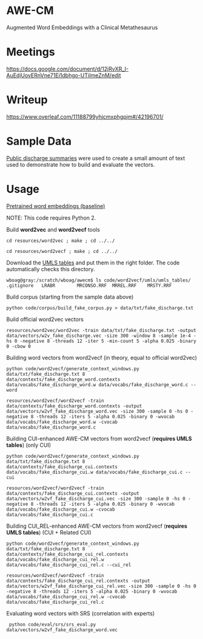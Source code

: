 # AWE-CM
Augmented Word Embeddings with a Clinical Metathesaurus


# Meetings
https://docs.google.com/document/d/12jRvXR_I-AuEdjUovERnVne71Ei1dbhgo-UTiImeZnM/edit


# Writeup
https://www.overleaf.com/11188799yhjcmxphgpjm#/42196701/



# Sample Data

[Public discharge summaries](https://sites.google.com/site/medicaltranscriptionsamples/discharge-summary-medical-transcription-sample-report) were used to create a small amount of text used to demonstrate how to build and evaluate the vectors.


# Usage

[Pretrained word embeddings (baseline)](https://drive.google.com/file/d/0B7XkCwpI5KDY)

NOTE: This code requires Python 2.


Build **word2vec** and **word2vecf** tools

    cd resources/word2vec ; make ; cd ../../

    cd resources/word2vecf ; make ; cd ../../


Download the [UMLS tables](https://www.nlm.nih.gov/research/umls/) and put them in the right folder. The code automatically checks this directory.

    wboag@gray:/scratch/wboag/awecm$ ls code/word2vecf/umls/umls_tables/
    .gitignore   LRABR        MRCONSO.RRF  MRREL.RRF    MRSTY.RRF



Build corpus (starting from the sample data above)

    python code/corpus/build_fake_corpus.py > data/txt/fake_discharge.txt


Build official word2vec vectors

    resources/word2vec/word2vec -train data/txt/fake_discharge.txt -output data/vectors/w2v_fake_discharge.vec -size 300 -window 8 -sample 1e-4 -hs 0 -negative 8 -threads 12 -iter 5 -min-count 5 -alpha 0.025 -binary 0 -cbow 0


Building word vectors from word2vecf (in theory, equal to official word2vec)

    python code/word2vecf/generate_context_windows.py data/txt/fake_discharge.txt 8 data/contexts/fake_discharge_word.contexts data/vocabs/fake_discharge_word.w data/vocabs/fake_discharge_word.c --word

    resources/word2vecf/word2vecf -train data/contexts/fake_discharge_word.contexts -output data/vectors/w2vf_fake_discharge_word.vec -size 300 -sample 0 -hs 0 -negative 8 -threads 12 -iters 5 -alpha 0.025 -binary 0 -wvocab data/vocabs/fake_discharge_word.w -cvocab data/vocabs/fake_discharge_word.c


Building CUI-enhanced AWE-CM vectors from word2vecf (**requires UMLS tables**) (only CUI)

    python code/word2vecf/generate_context_windows.py data/txt/fake_discharge.txt 8 data/contexts/fake_discharge_cui.contexts data/vocabs/fake_discharge_cui.w data/vocabs/fake_discharge_cui.c --cui

    resources/word2vecf/word2vecf -train data/contexts/fake_discharge_cui.contexts -output data/vectors/w2vf_fake_discharge_cui.vec -size 300 -sample 0 -hs 0 -negative 8 -threads 12 -iters 5 -alpha 0.025 -binary 0 -wvocab data/vocabs/fake_discharge_cui.w -cvocab data/vocabs/fake_discharge_cui.c

Building CUI_REL-enhanced AWE-CM vectors from word2vecf (**requires UMLS tables**) (CUI + Related CUI)

    python code/word2vecf/generate_context_windows.py data/txt/fake_discharge.txt 8 data/contexts/fake_discharge_cui_rel.contexts data/vocabs/fake_discharge_cui_rel.w data/vocabs/fake_discharge_cui_rel.c --cui_rel

    resources/word2vecf/word2vecf -train data/contexts/fake_discharge_cui_rel.contexts -output data/vectors/w2vf_fake_discharge_cui_rel.vec -size 300 -sample 0 -hs 0 -negative 8 -threads 12 -iters 5 -alpha 0.025 -binary 0 -wvocab data/vocabs/fake_discharge_cui_rel.w -cvocab data/vocabs/fake_discharge_cui_rel.c


Evaluating word vectors with SRS (correlation with experts)

     python code/eval/srs/srs_eval.py data/vectors/w2vf_fake_discharge_word.vec


